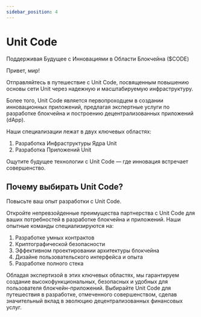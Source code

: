 ```yaml
---
sidebar_position: 4
---
```


# Unit Code

Поддерживая Будущее с Инновациями в Области Блокчейна ($CODE)

Привет, мир!

Отправляйтесь в путешествие с Unit Code, посвященным повышению основы сети Unit через надежную и масштабируемую инфраструктуру.

Более того, Unit Code является первопроходцем в создании инновационных приложений, предлагая экспертные услуги по разработке блокчейна и построению децентрализованных приложений (dApp).

Наши специализации лежат в двух ключевых областях:

1. Разработка Инфраструктуры Ядра Unit
2. Разработка Приложений Unit

Ощутите будущее технологии с Unit Code — где инновация встречает совершенство.

## Почему выбирать Unit Code?

Повысьте ваш опыт разработки с Unit Code.

Откройте непревзойденные преимущества партнерства с Unit Code для ваших потребностей в разработке блокчейна и приложений. Наши опытные команды специализируются на:

1. Разработке умных контрактов
2. Криптографической безопасности
3. Эффективном проектировании архитектуры блокчейна
4. Дизайне пользовательского интерфейса и опыта
5. Разработке полного стека

Обладая экспертизой в этих ключевых областях, мы гарантируем создание высокофункциональных, безопасных и удобных для пользователя блокчейн-приложений.
Выбирайте Unit Code для путешествия в разработке, отмеченного совершенством, сделав значительный вклад в эволюцию децентрализованных финансовых услуг.
